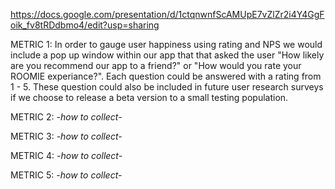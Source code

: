 https://docs.google.com/presentation/d/1ctqnwnfScAMUpE7vZlZr2i4Y4GgFoik_fv8tRDdbmo4/edit?usp=sharing


METRIC 1: In order to gauge user happiness using rating and NPS we would include a pop up window within our app that that asked the user "How likely are you recommend our app to a friend?" or "How would you rate your ROOMIE experiance?". Each question could be answered with a rating from 1 - 5. These question could also be included in future user research surveys if we choose to release a beta version to a small testing population.

METRIC 2: *-how to collect-*

METRIC 3: *-how to collect-*

METRIC 4: *-how to collect-*

METRIC 5: *-how to collect-*

